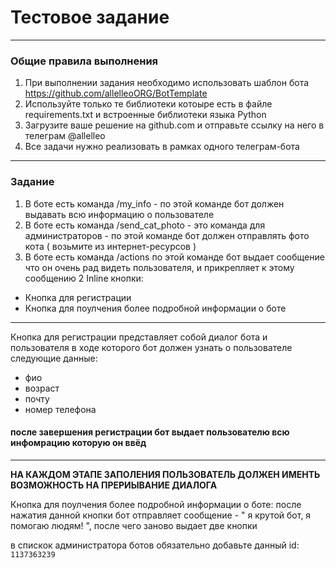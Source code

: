 # Тестовое задание

---

### Общие правила выполнения

1. При выполнении задания необходимо использовать шаблон бота https://github.com/allelleoORG/BotTemplate
2. Используйте только те библиотеки котоыре есть в файле requirements.txt и встроенные библиотеки языка Python
3. Загрузите ваше решение на github.com и отправьте ссылку на него в телеграм @allelleo
4. Все задачи нужно реализовать в рамках одного телеграм-бота

---

### Задание

1. В боте есть команда /my_info - по этой команде бот должен выдавать всю информацию о пользователе
2. В боте есть команда /send_cat_photo - это команда для администраторов - по этой команде бот должен отправлять фото кота ( возьмите из интернет-ресурсов )
3. В боте есть команда /actions по этой команде бот выдает сообщение что он очень рад видеть пользователя, и прикрепляет к этому сообщению 2 Inline кнопки:

- Кнопка для регистрации
- Кнопка для поулчения более подробной информации о боте

---

Кнопка для регистрации представляет собой диалог бота и пользователя в ходе которого бот должен узнать о пользователе следующие данные:

- фио
- возраст
- почту
- номер телефона

#### после завершения регистрации бот выдает пользователю всю инфомрацию которую он ввёд

---

**НА КАЖДОМ ЭТАПЕ ЗАПОЛЕНИЯ ПОЛЬЗОВАТЕЛЬ ДОЛЖЕН ИМЕНТЬ ВОЗМОЖНОСТЬ НА ПРЕРИЫВАНИЕ ДИАЛОГА**

Кнопка для поулчения более подробной информации о боте:
после нажатия данной кнопки бот отправляет сообщение - " я крутой бот, я помогаю людям! ", после чего заново выдает две кнопки

в спискок администратора ботов обязательно добавьте данный id: `1137363239`
